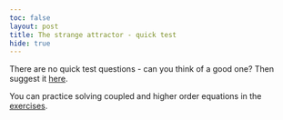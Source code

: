 ```yaml
---
toc: false
layout: post
title: The strange attractor - quick test
hide: true
---
```


There are no quick test questions - can you think of a good one? Then suggest it [here](https://github.com/NU-CEM/CompPhys/issues).

You can practice solving coupled and higher order equations in the [exercises](https://nu-cem.github.io/CompPhys/2021/08/02/ODE_exercises).

